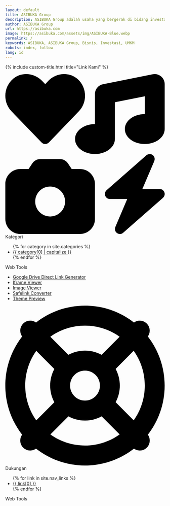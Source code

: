 ```yaml
---
layout: default
title: ASIBUKA Group
description: ASIBUKA Group adalah usaha yang bergerak di bidang investasi di bidang UMKM baik offline maupun online, berbasis teknologi ataupun konvensional.
author: ASIBUKA Group
url: https://asibuka.com
image: https://asibuka.com/assets/img/ASIBUKA-Blue.webp
permalink: /
keywords: ASIBUKA, ASIBUKA Group, Bisnis, Investasi, UMKM
robots: index, follow
lang: id
---
```

{% include custom-title.html title="Link Kami" %}
<aside aria-label="Link Footer Sponsor" class="four-columns-wrapper our-link hide-on-print" id="our-link" itemscope itemtype="https://schema.org/WPSideBar">
<meta content="#our-link" itemprop="cssSelector">
<div class="four-columns-widget">
<div class="LinkList">
<div class="widget-title"><svg xmlns="http://www.w3.org/2000/svg" viewBox="0 0 512 512"><path d="M500.3 7.3C507.7 13.3 512 22.4 512 32l0 144c0 26.5-28.7 48-64 48s-64-21.5-64-48s28.7-48 64-48l0-57L352 90.2 352 208c0 26.5-28.7 48-64 48s-64-21.5-64-48s28.7-48 64-48l0-96c0-15.3 10.8-28.4 25.7-31.4l160-32c9.4-1.9 19.1 .6 26.6 6.6zM74.7 304l11.8-17.8c5.9-8.9 15.9-14.2 26.6-14.2l61.7 0c10.7 0 20.7 5.3 26.6 14.2L213.3 304l26.7 0c26.5 0 48 21.5 48 48l0 112c0 26.5-21.5 48-48 48L48 512c-26.5 0-48-21.5-48-48L0 352c0-26.5 21.5-48 48-48l26.7 0zM192 408a48 48 0 1 0 -96 0 48 48 0 1 0 96 0zM478.7 278.3L440.3 368l55.7 0c6.7 0 12.6 4.1 15 10.4s.6 13.3-4.4 17.7l-128 112c-5.6 4.9-13.9 5.3-19.9 .9s-8.2-12.4-5.3-19.2L391.7 400 336 400c-6.7 0-12.6-4.1-15-10.4s-.6-13.3 4.4-17.7l128-112c5.6-4.9 13.9-5.3 19.9-.9s8.2 12.4 5.3 19.2zm-339-59.2c-6.5 6.5-17 6.5-23 0L19.9 119.2c-28-29-26.5-76.9 5-103.9c27-23.5 68.4-19 93.4 6.5l10 10.5 9.5-10.5c25-25.5 65.9-30 93.9-6.5c31 27 32.5 74.9 4.5 103.9l-96.4 99.9z"/></svg> Kategori</div>
<ul aria-label="Kategori" itemscope itemtype="https://schema.org/ListItem">{% for category in site.categories %}<li itemprop='name alternateName'><a itemprop='url' title='{{ category[0] | capitalize }}' href="{{ '/category/' | append: category[0] | downcase | relative_url }}">{{ category[0] | capitalize }}</a></li>{% endfor %}</ul>
</div>
</div>
<div class="four-columns-widget" id="our-link-widget-2">
<div class="LinkList">
<div class="widget-title">Web Tools</div>
<ul aria-label="Web Tools" itemscope itemtype="https://schema.org/ListItem"><li><a href="#" itemprop="url" rel="nofollow noopener noreferrer" target="_blank" title="Google Drive Direct Link Generator"><span itemprop="name alternateName">Google Drive Direct Link Generator</span></a></li>
<li><a href="#" itemprop="url" rel="nofollow noopener noreferrer" target="_blank" title="Iframe Viewer"><span itemprop="name alternateName">Iframe Viewer</span></a></li>
<li><a href="#" itemprop="url" rel="nofollow noopener noreferrer" target="_blank" title="Image Viewer"><span itemprop="name alternateName">Image Viewer</span></a></li>
<li><a href="#" itemprop="url" rel="nofollow noopener noreferrer" target="_blank" title="Safelink Converter"><span itemprop="name alternateName">Safelink Converter</span></a></li>
<li><a href="#" itemprop="url" rel="nofollow noopener noreferrer" target="_blank" title="Theme Preview"><span itemprop="name alternateName">Theme Preview</span></a></li>
</ul>
</div>
</div>
<div class="four-columns-widget" id="our-link-widget-3">
<div class="LinkList">
<div class="widget-title"><svg xmlns="http://www.w3.org/2000/svg" viewBox="0 0 512 512"><path d="M367.2 412.5C335.9 434.9 297.5 448 256 448s-79.9-13.1-111.2-35.5l58-58c15.8 8.6 34 13.5 53.3 13.5s37.4-4.9 53.3-13.5l58 58zm90.7 .8c33.8-43.4 54-98 54-157.3s-20.2-113.9-54-157.3c9-12.5 7.9-30.1-3.4-41.3S425.8 45 413.3 54C369.9 20.2 315.3 0 256 0S142.1 20.2 98.7 54c-12.5-9-30.1-7.9-41.3 3.4S45 86.2 54 98.7C20.2 142.1 0 196.7 0 256s20.2 113.9 54 157.3c-9 12.5-7.9 30.1 3.4 41.3S86.2 467 98.7 458c43.4 33.8 98 54 157.3 54s113.9-20.2 157.3-54c12.5 9 30.1 7.9 41.3-3.4s12.4-28.8 3.4-41.3zm-45.5-46.1l-58-58c8.6-15.8 13.5-34 13.5-53.3s-4.9-37.4-13.5-53.3l58-58C434.9 176.1 448 214.5 448 256s-13.1 79.9-35.5 111.2zM367.2 99.5l-58 58c-15.8-8.6-34-13.5-53.3-13.5s-37.4 4.9-53.3 13.5l-58-58C176.1 77.1 214.5 64 256 64s79.9 13.1 111.2 35.5zM157.5 309.3l-58 58C77.1 335.9 64 297.5 64 256s13.1-79.9 35.5-111.2l58 58c-8.6 15.8-13.5 34-13.5 53.3s4.9 37.4 13.5 53.3zM208 256a48 48 0 1 1 96 0 48 48 0 1 1 -96 0z"/></svg> Dukungan</div>
<ul aria-label="Dukungan" itemscope itemtype="https://schema.org/ListItem">
{% for link in site.nav_links %}<li itemprop='name alternateName'><a itemprop='url' title='{{ link[0] }}' href='{{ link[1] }}'>{{ link[0] }}</a></li>{% endfor %}
</ul>
</div>
</div>
<div class="four-columns-widget" id="our-link-widget-4">
<div class="LinkList">
<div class="widget-title">Web Tools</div>

</div>
</div>
</aside>